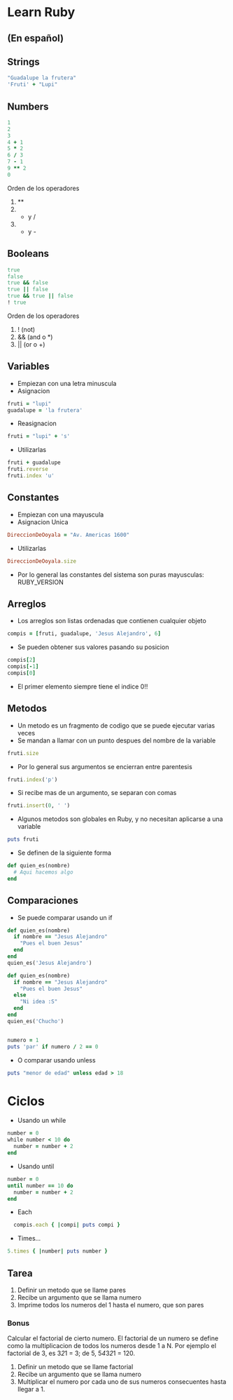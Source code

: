 # Learn Ruby
## (En español)

## Strings

```ruby
"Guadalupe la frutera"
'Fruti' + "Lupi"
```

## Numbers

```ruby
1
2
3
4 + 1
5 * 2
6 / 3
7 - 1
9 ** 2
0
```

Orden de los operadores

1. **
2. * y /
3. + y -

## Booleans

```ruby
true
false
true && false
true || false
true && true || false
! true
```

Orden de los operadores

1. ! (not)
2. && (and o *)
3. || (or o +)

## Variables

* Empiezan con una letra minuscula
* Asignacion

```ruby
fruti = "lupi"
guadalupe = 'la frutera'
```

* Reasignacion

```ruby
fruti = "lupi" + 's'
```

* Utilizarlas

```ruby
fruti + guadalupe
fruti.reverse
fruti.index 'u'
```

## Constantes

* Empiezan con una mayuscula
* Asignacion Unica

```ruby
DireccionDeOoyala = "Av. Americas 1600"
```

* Utilizarlas

```ruby
DireccionDeOoyala.size
```

* Por lo general las constantes del sistema son puras mayusculas: RUBY_VERSION

## Arreglos

* Los arreglos son listas ordenadas que contienen cualquier objeto

```ruby
compis = [fruti, guadalupe, 'Jesus Alejandro', 6]
```

* Se pueden obtener sus valores pasando su posicion

```ruby
compis[2]
compis[-1]
compis[0]
```

* El primer elemento siempre tiene el indice 0!!

## Metodos

* Un metodo es un fragmento de codigo que se puede ejecutar varias veces
* Se mandan a llamar con un punto despues del nombre de la variable

```ruby
fruti.size
```

* Por lo general sus argumentos se encierran entre parentesis

```ruby
fruti.index('p')
```

* Si recibe mas de un argumento, se separan con comas

```ruby
fruti.insert(0, ' ')
```

* Algunos metodos son globales en Ruby, y no necesitan aplicarse a una variable

```ruby
puts fruti
```

* Se definen de la siguiente forma

```ruby
def quien_es(nombre)
  # Aqui hacemos algo
end
```

## Comparaciones

* Se puede comparar usando un if

```ruby
def quien_es(nombre)
  if nombre == "Jesus Alejandro"
    "Pues el buen Jesus"
  end
end
quien_es('Jesus Alejandro')

def quien_es(nombre)
  if nombre == "Jesus Alejandro"
    "Pues el buen Jesus"
  else
    "Ni idea :S"
  end
end
quien_es('Chucho')


numero = 1
puts 'par' if numero / 2 == 0
```

* O comparar usando unless

```ruby
puts "menor de edad" unless edad > 18
```

# Ciclos

* Usando un while

```ruby
number = 0
while number < 10 do
  number = number + 2
end
```

* Usando until

```ruby
number = 0
until number == 10 do
  number = number + 2
end
```

* Each

```ruby
  compis.each { |compi| puts compi }
```

* Times...

```ruby
5.times { |number| puts number }
```

## Tarea

1. Definir un metodo que se llame pares
2. Recibe un argumento que se llama numero
3. Imprime todos los numeros del 1 hasta el numero, que son pares

### Bonus

Calcular el factorial de cierto numero. El factorial de un numero se define como
la multiplicacion de todos los numeros desde 1 a N. Por ejemplo el factorial de
3, es 3*2*1 = 3; de 5, 5*4*3*2*1 = 120.


1. Definir un metodo que se llame factorial
2. Recibe un argumento que se llama numero
3. Multiplicar el numero por cada uno de sus numeros consecuentes hasta llegar
   a 1.
